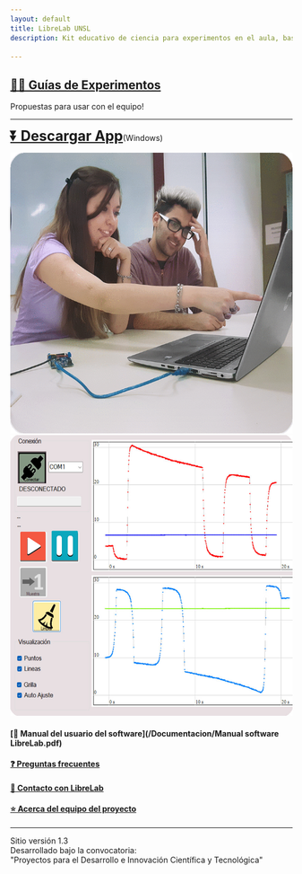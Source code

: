```yaml
---
layout: default
title: LibreLab UNSL
description: Kit educativo de ciencia para experimentos en el aula, basado en Arduino.

---
```


## [🧑‍🔬 Guías de Experimentos](Experimentos)
Propuestas para usar con el equipo!

---

<b><a style="font-size:25px" href="https://github.com/labunsl/LibreLabUNSL/raw/main/C%C3%B3digo%20Software%20LibreLab/LibreLab_v.1.3_windows_binarios/LibreLabSetup.msi">⏬ Descargar App</a></b>(Windows)


<div class="imageContainer">

  <img src ="/assets/img/chiques.gif" height="500"/>
  <img src ="/assets/img/captura.jpg" height="500"/>

</div>


#### [📑 Manual del usuario del software](/Documentacion/Manual software LibreLab.pdf)

#### [❓️ Preguntas frecuentes](FAQ)

#### [💬 Contacto con LibreLab](Contacto)

#### [⭐ Acerca del equipo del proyecto](Equipo)

---

Sitio versión 1.3<br>
Desarrollado bajo la convocatoria:<br>
"Proyectos para el Desarrollo e Innovación Científica y Tecnológica"
